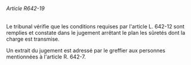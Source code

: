 ###### Article R642-19

Le tribunal vérifie que les conditions requises par l'article L. 642-12 sont remplies et constate dans le jugement arrêtant le plan les sûretés dont la charge est transmise.

Un extrait du jugement est adressé par le greffier aux personnes mentionnées à l'article R. 642-7.

